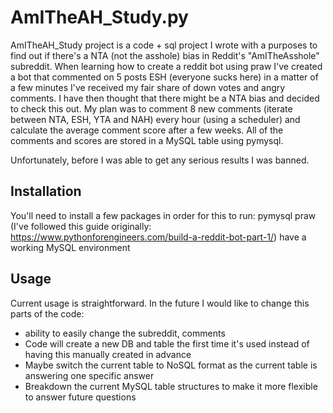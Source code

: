 # AmITheAH_Study.py

AmITheAH_Study project is a code + sql project I wrote with a purposes to
find out if there's a NTA (not the asshole) bias in Reddit's "AmITheAsshole" 
subreddit.
When learning how to create a reddit bot using praw I've created a bot that
 commented
on 5 posts ESH (everyone sucks here) in a matter of a few minutes I've
received my fair share of down votes and angry comments.
I have then thought that there might be a NTA bias and decided to check
this out.
My plan was to comment 8 new comments (iterate between NTA, ESH, YTA and NAH) 
every hour (using a scheduler) and calculate the average comment score after a
few weeks.
All of the comments and scores are stored in a MySQL table using pymysql.

Unfortunately, before I was able to get any serious results I was banned.
  

## Installation

You'll need to install a few packages in order for this to run:
pymysql
praw (I've followed this guide originally: https://www.pythonforengineers.com/build-a-reddit-bot-part-1/)
have a working MySQL environment


## Usage

Current usage is straightforward. 
In the future I would like to change this parts of the code:
- ability to easily change the subreddit, comments
- Code will create a new DB and table the first time it's used instead of
 having this manually created in advance
- Maybe switch the current table to NoSQL format as the current table is
 answering one specific answer
- Breakdown the current MySQL table structures to make it more flexible to
 answer future questions 